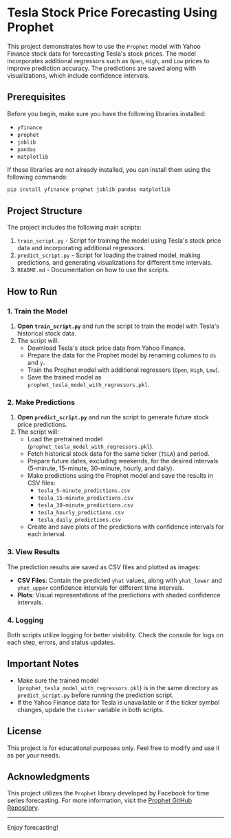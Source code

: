 
# Tesla Stock Price Forecasting Using Prophet

This project demonstrates how to use the `Prophet` model with Yahoo Finance stock data for forecasting Tesla's stock prices. The model incorporates additional regressors such as `Open`, `High`, and `Low` prices to improve prediction accuracy. The predictions are saved along with visualizations, which include confidence intervals.

## Prerequisites

Before you begin, make sure you have the following libraries installed:

- `yfinance`
- `prophet`
- `joblib`
- `pandas`
- `matplotlib`

If these libraries are not already installed, you can install them using the following commands:

```bash
pip install yfinance prophet joblib pandas matplotlib
```

## Project Structure

The project includes the following main scripts:

1. `train_script.py` - Script for training the model using Tesla's stock price data and incorporating additional regressors.
2. `predict_script.py` - Script for loading the trained model, making predictions, and generating visualizations for different time intervals.
3. `README.md` - Documentation on how to use the scripts.

## How to Run

### 1. Train the Model

1. **Open `train_script.py`** and run the script to train the model with Tesla's historical stock data.
2. The script will:
   - Download Tesla's stock price data from Yahoo Finance.
   - Prepare the data for the Prophet model by renaming columns to `ds` and `y`.
   - Train the Prophet model with additional regressors (`Open`, `High`, `Low`).
   - Save the trained model as `prophet_tesla_model_with_regressors.pkl`.

### 2. Make Predictions

1. **Open `predict_script.py`** and run the script to generate future stock price predictions.
2. The script will:
   - Load the pretrained model (`prophet_tesla_model_with_regressors.pkl`).
   - Fetch historical stock data for the same ticker (`TSLA`) and period.
   - Prepare future dates, excluding weekends, for the desired intervals (5-minute, 15-minute, 30-minute, hourly, and daily).
   - Make predictions using the Prophet model and save the results in CSV files:
     - `tesla_5-minute_predictions.csv`
     - `tesla_15-minute_predictions.csv`
     - `tesla_30-minute_predictions.csv`
     - `tesla_hourly_predictions.csv`
     - `tesla_daily_predictions.csv`
   - Create and save plots of the predictions with confidence intervals for each interval.

### 3. View Results

The prediction results are saved as CSV files and plotted as images:

- **CSV Files**: Contain the predicted `yhat` values, along with `yhat_lower` and `yhat_upper` confidence intervals for different time intervals.
- **Plots**: Visual representations of the predictions with shaded confidence intervals.

### 4. Logging

Both scripts utilize logging for better visibility. Check the console for logs on each step, errors, and status updates.

## Important Notes

- Make sure the trained model (`prophet_tesla_model_with_regressors.pkl`) is in the same directory as `predict_script.py` before running the prediction script.
- If the Yahoo Finance data for Tesla is unavailable or if the ticker symbol changes, update the `ticker` variable in both scripts.

## License

This project is for educational purposes only. Feel free to modify and use it as per your needs.

## Acknowledgments

This project utilizes the `Prophet` library developed by Facebook for time series forecasting. For more information, visit the [Prophet GitHub Repository](https://github.com/facebook/prophet).

---

Enjoy forecasting!
